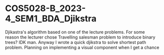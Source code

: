 # COS5028-B_2023-4_SEM1_BDA_Djikstra
Djikastra's algorithm based on one of the lecture problems.
For some reason the lecturer chose Travelling salesman problem to introduce binary trees? IDK man.
Anyway I wrote a quick djikstra to solve shortest path problem.
Planning on implementing a visual component when I get a chance
